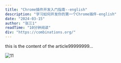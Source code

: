 ```yaml
---
title: "Chrome插件开发入门指南--english"
description: "学习如何开发你的第一个Chrome插件-english"
date: "2024-03-15"
author: "张三1"
readTime: "10分钟阅读"
div: "https://combinations.org/"
---
```


this is the content of the article99999999...

![11](/images/1.png)